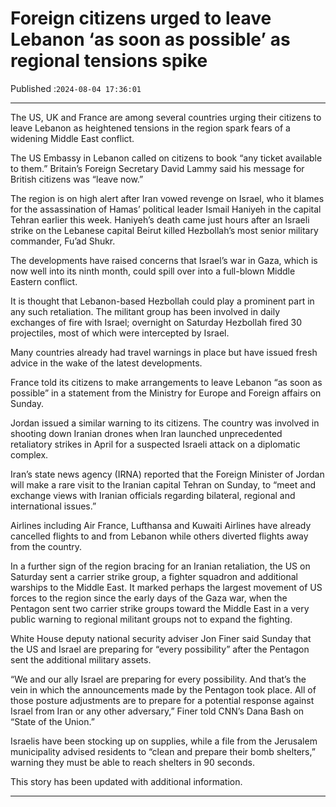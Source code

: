 # Foreign citizens urged to leave Lebanon ‘as soon as possible’ as regional tensions spike

Published :`2024-08-04 17:36:01`

---

The US, UK and France are among several countries urging their citizens to leave Lebanon as heightened tensions in the region spark fears of a widening Middle East conflict.

The US Embassy in Lebanon called on citizens to book “any ticket available to them.” Britain’s Foreign Secretary David Lammy said his message for British citizens was “leave now.”

The region is on high alert after Iran vowed revenge on Israel, who it blames for the assassination of Hamas’ political leader Ismail Haniyeh in the capital Tehran earlier this week. Haniyeh’s death came just hours after an Israeli strike on the Lebanese capital Beirut killed Hezbollah’s most senior military commander, Fu’ad Shukr.

The developments have raised concerns that Israel’s war in Gaza, which is now well into its ninth month, could spill over into a full-blown Middle Eastern conflict.

It is thought that Lebanon-based Hezbollah could play a prominent part in any such retaliation. The militant group has been involved in daily exchanges of fire with Israel; overnight on Saturday Hezbollah fired 30 projectiles, most of which were intercepted by Israel.

Many countries already had travel warnings in place but have issued fresh advice in the wake of the latest developments.

France told its citizens to make arrangements to leave Lebanon “as soon as possible” in a statement from the Ministry for Europe and Foreign affairs on Sunday.

Jordan issued a similar warning to its citizens. The country was involved in shooting down Iranian drones when Iran launched unprecedented retaliatory strikes in April for a suspected Israeli attack on a diplomatic complex.

Iran’s state news agency (IRNA) reported that the Foreign Minister of Jordan will make a rare visit to the Iranian capital Tehran on Sunday, to “meet and exchange views with Iranian officials regarding bilateral, regional and international issues.”

Airlines including Air France, Lufthansa and Kuwaiti Airlines have already cancelled flights to and from Lebanon while others diverted flights away from the country.

In a further sign of the region bracing for an Iranian retaliation, the US on Saturday sent a carrier strike group, a fighter squadron and additional warships to the Middle East. It marked perhaps the largest movement of US forces to the region since the early days of the Gaza war, when the Pentagon sent two carrier strike groups toward the Middle East in a very public warning to regional militant groups not to expand the fighting.

White House deputy national security adviser Jon Finer said Sunday that the US and Israel are preparing for “every possibility” after the Pentagon sent the additional military assets.

“We and our ally Israel are preparing for every possibility. And that’s the vein in which the announcements made by the Pentagon took place. All of those posture adjustments are to prepare for a potential response against Israel from Iran or any other adversary,” Finer told CNN’s Dana Bash on “State of the Union.”

Israelis have been stocking up on supplies, while a file from the Jerusalem municipality advised residents to “clean and prepare their bomb shelters,” warning they must be able to reach shelters in 90 seconds.

This story has been updated with additional information.

---

